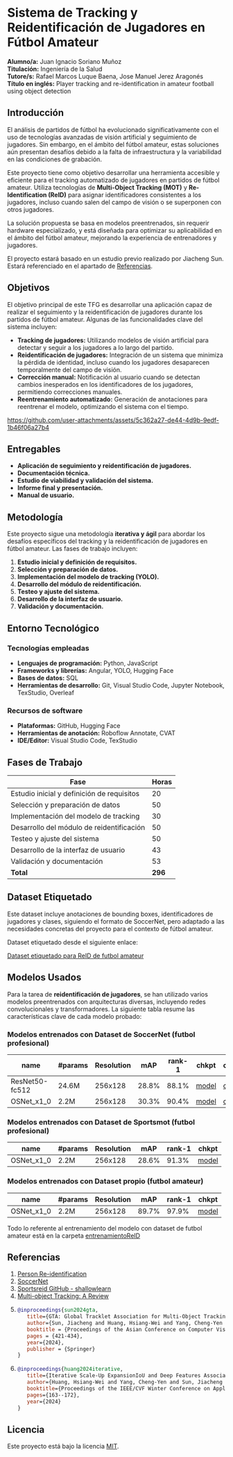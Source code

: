 # Sistema de Tracking y Reidentificación de Jugadores en Fútbol Amateur

**Alumno/a:** Juan Ignacio Soriano Muñoz  
**Titulación:** Ingeniería de la Salud  
**Tutore/s:** Rafael Marcos Luque Baena, Jose Manuel Jerez Aragonés  
**Título en inglés:** Player tracking and re-identification in amateur football using object detection  

## Introducción

El análisis de partidos de fútbol ha evolucionado significativamente con el uso de tecnologías avanzadas de visión artificial y seguimiento de jugadores. Sin embargo, en el ámbito del fútbol amateur, estas soluciones aún presentan desafíos debido a la falta de infraestructura y la variabilidad en las condiciones de grabación.

Este proyecto tiene como objetivo desarrollar una herramienta accesible y eficiente para el tracking automatizado de jugadores en partidos de fútbol amateur. Utiliza tecnologías de **Multi-Object Tracking (MOT)** y **Re-Identification (ReID)** para asignar identificadores consistentes a los jugadores, incluso cuando salen del campo de visión o se superponen con otros jugadores.

La solución propuesta se basa en modelos preentrenados, sin requerir hardware especializado, y está diseñada para optimizar su aplicabilidad en el ámbito del fútbol amateur, mejorando la experiencia de entrenadores y jugadores.

El proyecto estará basado en un estudio previo realizado por Jiacheng Sun. Estará referenciado en el apartado de [Referencias](#referencias).

## Objetivos

El objetivo principal de este TFG es desarrollar una aplicación capaz de realizar el seguimiento y la reidentificación de jugadores durante los partidos de fútbol amateur. Algunas de las funcionalidades clave del sistema incluyen:

- **Tracking de jugadores:** Utilizando modelos de visión artificial para detectar y seguir a los jugadores a lo largo del partido.
- **Reidentificación de jugadores:** Integración de un sistema que minimiza la pérdida de identidad, incluso cuando los jugadores desaparecen temporalmente del campo de visión.
- **Corrección manual:** Notificación al usuario cuando se detectan cambios inesperados en los identificadores de los jugadores, permitiendo correcciones manuales.
- **Reentrenamiento automatizado:** Generación de anotaciones para reentrenar el modelo, optimizando el sistema con el tiempo.

https://github.com/user-attachments/assets/5c362a27-de44-4d9b-9edf-1b46f06a27b4

## Entregables

- **Aplicación de seguimiento y reidentificación de jugadores.**  
- **Documentación técnica.**  
- **Estudio de viabilidad y validación del sistema.**  
- **Informe final y presentación.**  
- **Manual de usuario.**

## Metodología

Este proyecto sigue una metodología **iterativa y ágil** para abordar los desafíos específicos del tracking y la reidentificación de jugadores en fútbol amateur. Las fases de trabajo incluyen:

1. **Estudio inicial y definición de requisitos.**  
2. **Selección y preparación de datos.**  
3. **Implementación del modelo de tracking (YOLO).**  
4. **Desarrollo del módulo de reidentificación.**  
5. **Testeo y ajuste del sistema.**  
6. **Desarrollo de la interfaz de usuario.**  
7. **Validación y documentación.**

## Entorno Tecnológico

### Tecnologías empleadas

- **Lenguajes de programación:** Python, JavaScript
- **Frameworks y librerías:** Angular, YOLO, Hugging Face
- **Bases de datos:** SQL
- **Herramientas de desarrollo:** Git, Visual Studio Code, Jupyter Notebook, TexStudio, Overleaf

### Recursos de software

- **Plataformas:** GitHub, Hugging Face
- **Herramientas de anotación:** Roboflow Annotate, CVAT
- **IDE/Editor:** Visual Studio Code, TexStudio

## Fases de Trabajo

| Fase                                | Horas |
|-------------------------------------|-------|
| Estudio inicial y definición de requisitos | 20    |
| Selección y preparación de datos    | 50    |
| Implementación del modelo de tracking | 30    |
| Desarrollo del módulo de reidentificación | 50    |
| Testeo y ajuste del sistema         | 50    |
| Desarrollo de la interfaz de usuario | 43    |
| Validación y documentación          | 53    |
| **Total**                           | **296** |

## Dataset Etiquetado

Este dataset incluye anotaciones de bounding boxes, identificadores de jugadores y clases, siguiendo el formato de SoccerNet, pero adaptado a las necesidades concretas del proyecto para el contexto de fútbol amateur.

Dataset etiquetado desde el siguiente enlace:

[Dataset etiquetado para ReID de futbol amateur](https://drive.google.com/file/d/19JdrNt9_aiiNRV_AndWeEoMUuCuVx_HI/view?usp=sharing)


## Modelos Usados

Para la tarea de **reidentificación de jugadores**, se han utilizado varios modelos preentrenados con arquitecturas diversas, incluyendo redes convolucionales y transformadores. La siguiente tabla resume las características clave de cada modelo probado:

### Modelos entrenados con Dataset de SoccerNet (futbol profesional)

| name             | #params | Resolution | mAP  | rank-1 | chkpt                                                                                 | config                                                                                 |
|------------------|---------|------------|------|--------|----------------------------------------------------------------------------------------|----------------------------------------------------------------------------------------|
| ResNet50-fc512   | 24.6M   | 256x128    | 28.8% | 88.1%   | [model](https://drive.google.com/file/d/1o45E8lxB9mxJ1lfSgMpi3mC0zUwVvzgz/view?usp=sharing) | [config](https://drive.google.com/file/d/1CqtCPpn9NSlZ5NMmGUqWfd-fcOOWVyOu/view?usp=sharing) |
| OSNet_x1_0       | 2.2M    | 256x128    | 30.3% | 90.4%   | [model](https://drive.google.com/file/d/1To0Ww6_HxU2ITAlb4kQEgYExV-orwit8/view?usp=sharing) | [config](https://drive.google.com/file/d/1xO4Qe7f4FwpXnEe39cn24FdRDg6F-LLu/view?usp=sharing) |


### Modelos entrenados con Dataset de Sportsmot (futbol profesional)

| name             | #params | Resolution | mAP  | rank-1                                                                                  | chkpt                                                                                 |
|------------------|---------|------------|------|--------|----------------------------------------------------------------------------------------|
| OSNet_x1_0       | 2.2M    | 256x128    | 28.6% | 91.3%   | [model](https://drive.google.com/file/d/1Wt_U-D2wfkMyKl1RIuIN2mAoM8M99jho/view?usp=sharing) |


### Modelos entrenados con Dataset propio (futbol amateur)
| name             | #params | Resolution | mAP  | rank-1                                                                                  | chkpt                                                                                 |
|------------------|---------|------------|------|--------|----------------------------------------------------------------------------------------|
| OSNet_x1_0       | 2.2M    | 256x128    | 89.7% | 97.9%   | [model](https://drive.google.com/file/d/1i52wTC13yQ-HMI4R1tKdFqCP9TCotKAX/view?usp=sharing) |

Todo lo referente al entrenamiento del modelo con dataset de futbol amateur está en la carpeta [entrenamientoReID](https://github.com/JuanSoM/TFG---Player-tracking-and-re-identification-in-amateur-football-using-object-detection/tree/main/code/entrenamientoReID)

## Referencias

1. [Person Re-identification](https://paperswithcode.com/task/person-re-identification)
2. [SoccerNet](https://github.com/SoccerNet/sn-tracking)
3. [Sportsreid GitHub - shallowlearn](https://github.com/shallowlearn/sportsreid)
4. [Multi-object Tracking: A Review](https://sertiscorp.medium.com/multi-object-tracking-a-review-6aaeea495209)
5. ```bib
   @inproceedings{sun2024gta,
      title={GTA: Global Tracklet Association for Multi-Object Tracking in Sports},
      author={Sun, Jiacheng and Huang, Hsiang-Wei and Yang, Cheng-Yen and Hwang, Jenq-Neng},
      booktitle = {Proceedings of the Asian Conference on Computer Vision},
      pages = {421-434},
      year={2024},
      publisher = {Springer}
   }
6. ```bib
   @inproceedings{huang2024iterative,
      title={Iterative Scale-Up ExpansionIoU and Deep Features Association for Multi-Object Tracking in Sports},
      author={Huang, Hsiang-Wei and Yang, Cheng-Yen and Sun, Jiacheng and Kim, Pyong-Kun and Kim, Kwang-Ju and Lee, Kyoungoh and Huang, Chung-I and Hwang, Jenq-Neng},
      booktitle={Proceedings of the IEEE/CVF Winter Conference on Applications of Computer Vision},
      pages={163--172},
      year={2024}
   }
## Licencia

Este proyecto está bajo la licencia [MIT](LICENSE).
